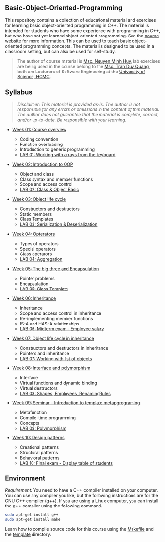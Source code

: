 ## Basic-Object-Oriented-Programming

This repository contains a collection of educational material and exercises for learning basic object-oriented programming in C++. The material is intended for students who have some experience with programming in C++, but who have not yet learned object-oriented programming. See the [course website]() for more information. This can be used to teach basic object-oriented programming concepts. The material is designed to be used in a classroom setting, but can also be used for self-study.
> The author of course material is [Msc. Nguyen Minh Huy](mailto:nmhuy@fit.hcmus.edu.vn?subject=[OOP]%20Your%20Title), lab exercises are being used in the course belong to the [Msc. Tran Duy Quang](mailto:tdquang@fit.hcmus.edu.vn?subject=[OOP]%20Your%20Title), both are Lecturers of Software Engineering at the [University of Science, HCMC](https://www.fit.hcmus.edu.vn/).


## Syllabus

>*Disclaimer: This material is provided as-is. The author is not responsible for any errors or omissions in the content of this material. The author does not guarantee that the material is complete, correct, and/or up-to-date. Be responsible with your learning*.

- [Week 01: Course overview](01_OVERVIEW/lecture_notes/README.md)
    - Coding convention 
    - Function overloading
    - Introduction to generic programming
    - [LAB 01: Working with arrays from the keyboard](LAB01/LAB01.md)

- [Week 02: Introduction to OOP](02_INTRODUCTION/lecture_notes/README.md)
    - Object and class
    - Class syntax and member functions
    - Scope and access control
    - [LAB 02: Class & Object Basic](LAB02/LAB02.md)

- [Week 03: Object life cycle](03_OBJECT_LIFE_CYCLE/lecture_notes/README.md)
    - Constructors and destructors
    - Static members
    - Class Templates
    - [LAB 03: Serialization & Deserialization](LAB03/LAB03.md)

- [Week 04: Opterators](04_OPERATORS/lecture_notes/README.md)
    - Types of operators
    - Special operators
    - Class operators
    - [LAB 04: Aggregation](LAB04/LAB04.md)

- [Week 05: The big three and Encapsulation](05_THE_BIG_THREE_AND_ENCAPSULATION/lecture_notes/README.md)
    - Pointer problems
    - Encapsulation
    - [LAB 05: Class Template](LAB05/LAB05.md)

- [Week 06: Inheritance](06_INHERITANCE/lecture_notes/README.md)
    - Inheritance
    - Scope and access control in inheritance
    - Re-implementing member functions
    - IS-A and HAS-A relationships
    - [LAB 06: Midterm exam - Employee salary](LAB06/README.md)

- [Week 07: Object life cycle in inheritance](07_OBJECT_LIFE_CYCLE_IN_INHERITANCE/lecture_notes/README.md)
    - Constructors and destructors in inheritance
    - Pointers and inheritance
    - [LAB 07: Working with list of objects](LAB07/README.md)

- [Week 08: Interface and polymorphism](08_INTERFACE_AND_POLYMORPHISM/lecture_notes/README.md)
    - Interface
    - Virtual functions and dynamic binding
    - Virtual destructors
    - [LAB 08: Shapes, Employees, RenamingRules](LAB08/README.md)

- [Week 09: Seminar - Introduction to template metapgrograming](TemplateMetaprogramming/README.md)
    - Metafunction
    - Compile-time programming
    - Concepts
    - [LAB 09: Polymorphism](LAB09/README.md)
- [Week 10: Design patterns](10_DESIGN_PATTERNS/lecture_notes/README.md)
    - Creational patterns
    - Structural patterns
    - Behavioral patterns
    - [LAB 10: Final exam - Display table of students](LAB10/README.md)
## Environment
*Requirement:* You need to have a C++ compiler installed on your computer. You can use any compiler you like, but the following instructions are for the GNU C++ compiler (g++). If you are using a Linux computer, you can install the g++ compiler using the following command. 

```bash
sudo apt-get install g++
sudo apt-get install make
```

Learn how to compile source code for this course using the [Makefile](Makefile) and the [template](template/README.md) directory.